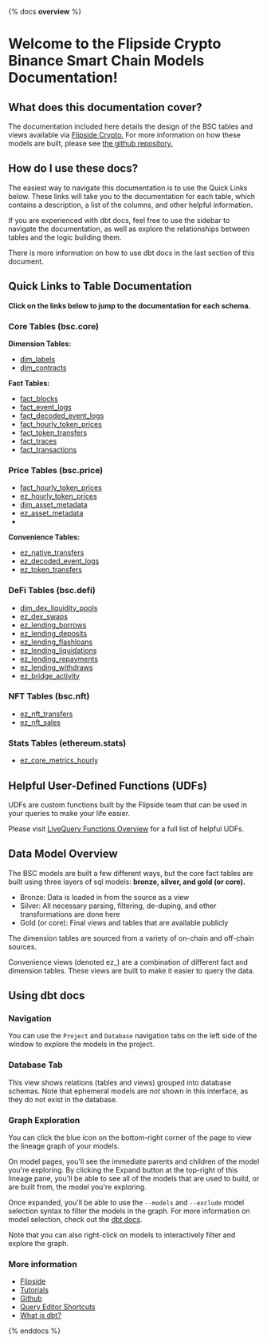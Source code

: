 {% docs __overview__ %}

# Welcome to the Flipside Crypto Binance Smart Chain Models Documentation!

## **What does this documentation cover?**
The documentation included here details the design of the BSC tables and views available via [Flipside Crypto.](https://flipsidecrypto.xyz/) For more information on how these models are built, please see [the github repository.](https://github.com/FlipsideCrypto/bsc-models)

## **How do I use these docs?**
The easiest way to navigate this documentation is to use the Quick Links below. These links will take you to the documentation for each table, which contains a description, a list of the columns, and other helpful information.

If you are experienced with dbt docs, feel free to use the sidebar to navigate the documentation, as well as explore the relationships between tables and the logic building them.

There is more information on how to use dbt docs in the last section of this document.

## **Quick Links to Table Documentation**

**Click on the links below to jump to the documentation for each schema.**

### Core Tables (bsc.core)

**Dimension Tables:**
- [dim_labels](https://flipsidecrypto.github.io/bsc-models/#!/model/model.bsc_models.core__dim_labels)
- [dim_contracts](https://flipsidecrypto.github.io/bsc-models/#!/model/model.bsc_models.core__dim_contracts)

**Fact Tables:**
- [fact_blocks](https://flipsidecrypto.github.io/bsc-models/#!/model/model.bsc_models.core__fact_blocks)
- [fact_event_logs](https://flipsidecrypto.github.io/bsc-models/#!/model/model.bsc_models.core__fact_event_logs)
- [fact_decoded_event_logs](https://flipsidecrypto.github.io/bsc-models/#!/model/model.bsc_models.core__fact_decoded_event_logs)
- [fact_hourly_token_prices](https://flipsidecrypto.github.io/bsc-models/#!/model/model.bsc_models.core__fact_hourly_token_prices)
- [fact_token_transfers](https://flipsidecrypto.github.io/bsc-models/#!/model/model.bsc_models.core__fact_token_transfers)
- [fact_traces](https://flipsidecrypto.github.io/bsc-models/#!/model/model.bsc_models.core__fact_traces)
- [fact_transactions](https://flipsidecrypto.github.io/bsc-models/#!/model/model.bsc_models.core__fact_transactions)

### Price Tables (bsc.price)
- [fact_hourly_token_prices](https://flipsidecrypto.github.io/bsc-models/#!/model/model.bsc_models.price__fact_hourly_token_prices)
- [ez_hourly_token_prices](https://flipsidecrypto.github.io/bsc-models/#!/model/model.bsc_models.price__ez_hourly_token_prices)
- [dim_asset_metadata](https://flipsidecrypto.github.io/bsc-models/#!/model/model.bsc_models.price__dim_asset_metadata)
- [ez_asset_metadata](https://flipsidecrypto.github.io/bsc-models/#!/model/model.bsc_models.price__ez_asset_metadata)
- 
**Convenience Tables:**
- [ez_native_transfers](https://flipsidecrypto.github.io/bsc-models/#!/model/model.bsc_models.core__ez_native_transfers)
- [ez_decoded_event_logs](https://flipsidecrypto.github.io/bsc-models/#!/model/model.bsc_models.core__ez_decoded_event_logs)
- [ez_token_transfers](https://flipsidecrypto.github.io/bsc-models/#!/model/model.bsc_models.core__ez_token_transfers)

### DeFi Tables (bsc.defi)
- [dim_dex_liquidity_pools](https://flipsidecrypto.github.io/bsc-models/#!/model/model.bsc_models.defi__dim_dex_liquidity_pools)
- [ez_dex_swaps](https://flipsidecrypto.github.io/bsc-models/#!/model/model.bsc_models.core__ez_dex_swaps)
- [ez_lending_borrows](https://flipsidecrypto.github.io/bsc-models/#!/model/model.bsc_models.defi__ez_lending_borrows) 
- [ez_lending_deposits](https://flipsidecrypto.github.io/bsc-models/#!/model/model.bsc_models.defi__ez_lending_deposits)
- [ez_lending_flashloans](https://flipsidecrypto.github.io/bsc-models/#!/model/model.bsc_models.defi__ez_lending_flashloans)
- [ez_lending_liquidations](https://flipsidecrypto.github.io/bsc-models/#!/model/model.bsc_models.defi__ez_lending_liquidations)
- [ez_lending_repayments](https://flipsidecrypto.github.io/bsc-models/#!/model/model.bsc_models.defi__ez_lending_repayments)
- [ez_lending_withdraws](https://flipsidecrypto.github.io/bsc-models/#!/model/model.bsc_models.defi__ez_lending_withdraws)
- [ez_bridge_activity](https://flipsidecrypto.github.io/bsc-models/#!/model/model.bsc_models.defi__ez_bridge_activity)

### NFT Tables (bsc.nft)
- [ez_nft_transfers](https://flipsidecrypto.github.io/bsc-models/#!/model/model.bsc_models.nft__ez_nft_transfers)
- [ez_nft_sales](https://flipsidecrypto.github.io/bsc-models/#!/model/model.bsc_models.nft__ez_nft_sales)

### Stats Tables (ethereum.stats)
- [ez_core_metrics_hourly](https://flipsidecrypto.github.io/bsc-models/#!/model/model.bsc_models.stats__ez_core_metrics_hourly)

## **Helpful User-Defined Functions (UDFs)**

UDFs are custom functions built by the Flipside team that can be used in your queries to make your life easier. 

Please visit [LiveQuery Functions Overview](https://flipsidecrypto.github.io/livequery-models/#!/overview) for a full list of helpful UDFs.

## **Data Model Overview**

The BSC models are built a few different ways, but the core fact tables are built using three layers of sql models: **bronze, silver, and gold (or core).**

- Bronze: Data is loaded in from the source as a view
- Silver: All necessary parsing, filtering, de-duping, and other transformations are done here
- Gold (or core): Final views and tables that are available publicly

The dimension tables are sourced from a variety of on-chain and off-chain sources.

Convenience views (denoted ez_) are a combination of different fact and dimension tables. These views are built to make it easier to query the data.

## **Using dbt docs**
### Navigation

You can use the ```Project``` and ```Database``` navigation tabs on the left side of the window to explore the models in the project.

### Database Tab

This view shows relations (tables and views) grouped into database schemas. Note that ephemeral models are *not* shown in this interface, as they do not exist in the database.

### Graph Exploration

You can click the blue icon on the bottom-right corner of the page to view the lineage graph of your models.

On model pages, you'll see the immediate parents and children of the model you're exploring. By clicking the Expand button at the top-right of this lineage pane, you'll be able to see all of the models that are used to build, or are built from, the model you're exploring.

Once expanded, you'll be able to use the ```--models``` and ```--exclude``` model selection syntax to filter the models in the graph. For more information on model selection, check out the [dbt docs](https://docs.getdbt.com/docs/model-selection-syntax).

Note that you can also right-click on models to interactively filter and explore the graph.


### **More information**
- [Flipside](https://flipsidecrypto.xyz)
- [Tutorials](https://docs.flipsidecrypto.com/our-data/tutorials)
- [Github](https://github.com/FlipsideCrypto/bsc-models)
- [Query Editor Shortcuts](https://docs.flipsidecrypto.com/velocity/query-editor-shortcuts)
- [What is dbt?](https://docs.getdbt.com/docs/introduction)

{% enddocs %}
